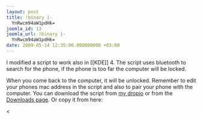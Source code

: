 ```yaml
---
layout: post
title: !binary |-
  YnRwcm94aW1pdHk=
joomla_id: 13
joomla_url: !binary |-
  YnRwcm94aW1pdHk=
date: 2009-05-14 12:35:00.000000000 +03:00
---
```

<p>I modified a script to work also in [[KDE]] 4. The script uses bluetooth to search for the phone, if the phone is too far the computer will be locked.</p>

<p>When you come back to the computer, it will be unlocked. Remember to edit your phones mac address in the script and also to pair your phone with the computer. You can download the script from <a href="http://drop.io/ozfiles/asset/btproximity">my dropio</a> or from the <a href="index.php/downloads/category/1-btproximity" target="_self">Downloads page</a>. Or copy it from here:</p>
<